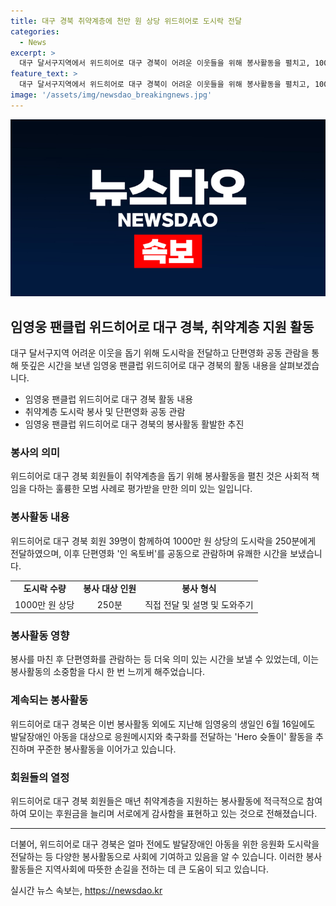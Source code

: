 ```yaml
---
title: 대구 경북 취약계층에 천만 원 상당 위드히어로 도시락 전달
categories:
  - News
excerpt: >
  대구 달서구지역에서 위드히어로 대구 경북이 어려운 이웃들을 위해 봉사활동을 펼치고, 1000만 원 상당의 도시락을 전달했다. 단편영화 인 옥토버를 공동 관람하는 등 유쾌한 시간을 보냈으며, 지난해에는 발달장애인 아동을 위한 활동을 펼치기도 했다. 위드히어로 대구경북 관계자는 회원들의 열정으로 매년 후원금이 늘어나고, 자원봉사활동을 펼치고 있다고 밝혔다. (150자)
feature_text: >
  대구 달서구지역에서 위드히어로 대구 경북이 어려운 이웃들을 위해 봉사활동을 펼치고, 1000만 원 상당의 도시락을 전달했다. 단편영화 인 옥토버를 공동 관람하는 등 유쾌한 시간을 보냈으며, 지난해에는 발달장애인 아동을 위한 활동을 펼치기도 했다. 위드히어로 대구경북 관계자는 회원들의 열정으로 매년 후원금이 늘어나고, 자원봉사활동을 펼치고 있다고 밝혔다. (150자)
image: '/assets/img/newsdao_breakingnews.jpg'
---
```


<p><img src="/assets/img/newsdao_breakingnews.jpg" alt="ranknews 속보" /></p>

<h2 data-ke-size="size26">임영웅 팬클럽 위드히어로 대구 경북, 취약계층 지원 활동</h2>

<p data-ke-size="size16">대구 달서구지역 어려운 이웃을 돕기 위해 도시락을 전달하고 단편영화 공동 관람을 통해 뜻깊은 시간을 보낸 임영웅 팬클럽 위드히어로 대구 경북의 활동 내용을 살펴보겠습니다.</p>

<ul>
  <li>임영웅 팬클럽 위드히어로 대구 경북 활동 내용</li>
  <li>취약계층 도시락 봉사 및 단편영화 공동 관람</li>
  <li>임영웅 팬클럽 위드히어로 대구 경북의 봉사활동 활발한 추진</li>
</ul>

<h3>봉사의 의미</h3>

<p data-ke-size="size16">위드히어로 대구 경북 회원들이 취약계층을 돕기 위해 봉사활동을 펼친 것은 사회적 책임을 다하는 훌륭한 모범 사례로 평가받을 만한 의미 있는 일입니다.</p>

<h3>봉사활동 내용</h3>

<p data-ke-size="size16">위드히어로 대구 경북 회원 39명이 함께하여 1000만 원 상당의 도시락을 250분에게 전달하였으며, 이후 단편영화 '인 옥토버'를 공동으로 관람하며 유쾌한 시간을 보냈습니다. </p>

<table>
  <tr>
    <td style="text-align: center; height: 17px;"><b>도시락 수량</b></td>
    <td style="text-align: center; height: 17px;"><b>봉사 대상 인원</b></td>
    <td style="text-align: center; height: 17px;"><b>봉사 형식</b></td>
  </tr>
  <tr>
    <td style="text-align: center;">1000만 원 상당</td>
    <td style="text-align: center;">250분</td>
    <td style="text-align: center;">직접 전달 및 설명 및 도와주기</td>
  </tr>
</table>

<h3>봉사활동 영향</h3>

<p data-ke-size="size16">봉사를 마친 후 단편영화를 관람하는 등 더욱 의미 있는 시간을 보낼 수 있었는데, 이는 봉사활동의 소중함을 다시 한 번 느끼게 해주었습니다.</p>

<h3>계속되는 봉사활동</h3>

<p data-ke-size="size16">위드히어로 대구 경북은 이번 봉사활동 외에도 지난해 임영웅의 생일인 6월 16일에도 발달장애인 아동을 대상으로 응원메시지와 축구화를 전달하는 'Hero 슛돌이' 활동을 추진하며 꾸준한 봉사활동을 이어가고 있습니다.</p>

<h3>회원들의 열정</h3>

<p data-ke-size="size16">위드히어로 대구 경북 회원들은 매년 취약계층을 지원하는 봉사활동에 적극적으로 참여하여 모이는 후원금을 늘리며 서로에게 감사함을 표현하고 있는 것으로 전해졌습니다.</p>

<hr>

<p data-ke-size="size16">더불어, 위드히어로 대구 경북은 얼마 전에도 발달장애인 아동을 위한 응원화 도시락을 전달하는 등 다양한 봉사활동으로 사회에 기여하고 있음을 알 수 있습니다. 이러한 봉사활동들은 지역사회에 따뜻한 손길을 전하는 데 큰 도움이 되고 있습니다.</p>
실시간 뉴스 속보는, <a href="https://newsdao.kr" rel="dofollow">https://newsdao.kr</a>


